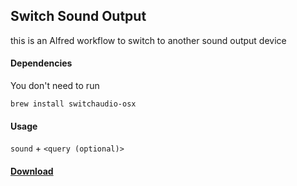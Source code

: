## Switch Sound Output

this is an Alfred workflow to switch to another sound output device



#### Dependencies

You don't need to run

```
brew install switchaudio-osx
```



#### Usage

`sound` + `<query (optional)>` 



#### [Download](https://github.com/sungminoh/alfred-workflow-sound/releases/download/v0.0.1/Sound.Input.Controll.alfredworkflow)
